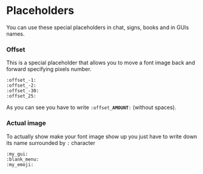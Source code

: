 # Placeholders

You can use these special placeholders in chat, signs, books and in GUIs names.

### Offset

This is a special placeholder that allows you to move a font image back and forward specifying pixels number.

```text
:offset_-1:
:offset_-2:
:offset_-30:
:offset_25:
```

As you can see you have to write `:offset_`**`AMOUNT`**`:` \(without spaces\).

### Actual image

To actually show make your font image show up you just have to write down its name surrounded by `:` character

```text
:my_gui:
:blank_menu:
:my_emoji:
```

